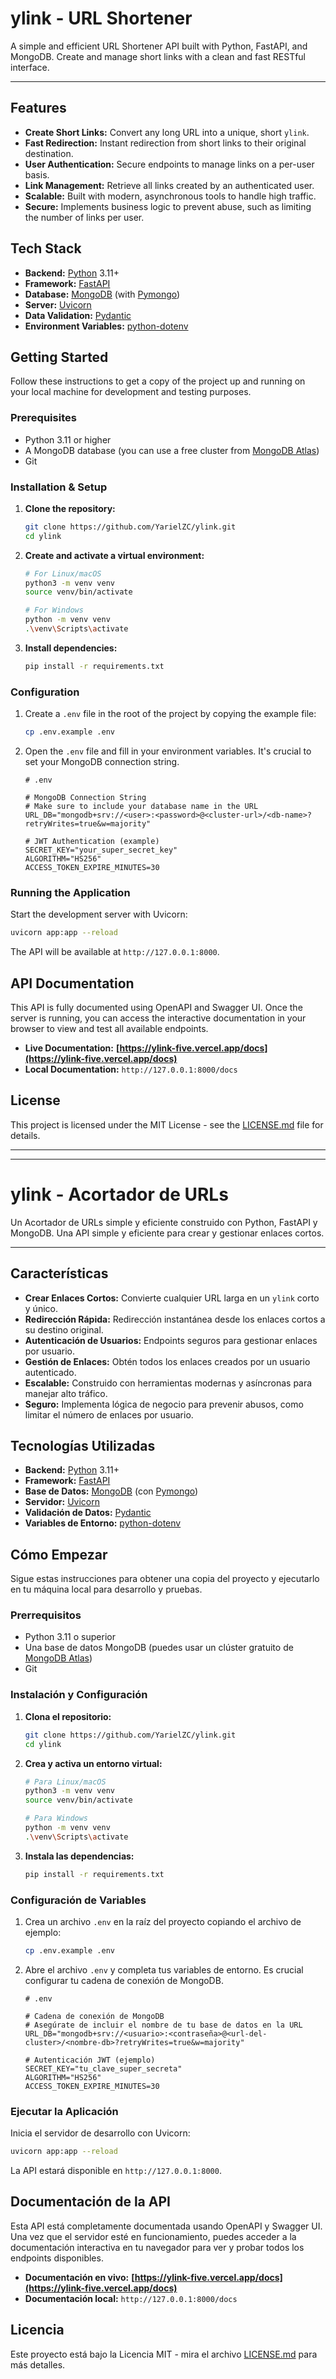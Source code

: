 # ylink - URL Shortener

A simple and efficient URL Shortener API built with Python, FastAPI, and MongoDB. Create and manage short links with a clean and fast RESTful interface.

---

## Features

-   **Create Short Links:** Convert any long URL into a unique, short `ylink`.
-   **Fast Redirection:** Instant redirection from short links to their original destination.
-   **User Authentication:** Secure endpoints to manage links on a per-user basis.
-   **Link Management:** Retrieve all links created by an authenticated user.
-   **Scalable:** Built with modern, asynchronous tools to handle high traffic.
-   **Secure:** Implements business logic to prevent abuse, such as limiting the number of links per user.

## Tech Stack

-   **Backend:** [Python](https://www.python.org/) 3.11+
-   **Framework:** [FastAPI](https://fastapi.tiangolo.com/)
-   **Database:** [MongoDB](https://www.mongodb.com/) (with [Pymongo](https://pymongo.readthedocs.io/))
-   **Server:** [Uvicorn](https://www.uvicorn.org/)
-   **Data Validation:** [Pydantic](https://docs.pydantic.dev/)
-   **Environment Variables:** [python-dotenv](https://pypi.org/project/python-dotenv/)

## Getting Started

Follow these instructions to get a copy of the project up and running on your local machine for development and testing purposes.

### Prerequisites

-   Python 3.11 or higher
-   A MongoDB database (you can use a free cluster from [MongoDB Atlas](https://www.mongodb.com/cloud/atlas))
-   Git

### Installation & Setup

1.  **Clone the repository:**
    ```sh
    git clone https://github.com/YarielZC/ylink.git
    cd ylink
    ```

2.  **Create and activate a virtual environment:**
    ```sh
    # For Linux/macOS
    python3 -m venv venv
    source venv/bin/activate

    # For Windows
    python -m venv venv
    .\venv\Scripts\activate
    ```

3.  **Install dependencies:**
    ```sh
    pip install -r requirements.txt
    ```

### Configuration

1.  Create a `.env` file in the root of the project by copying the example file:
    ```sh
    cp .env.example .env
    ```

2.  Open the `.env` file and fill in your environment variables. It's crucial to set your MongoDB connection string.

    ```env
    # .env

    # MongoDB Connection String
    # Make sure to include your database name in the URL
    URL_DB="mongodb+srv://<user>:<password>@<cluster-url>/<db-name>?retryWrites=true&w=majority"

    # JWT Authentication (example)
    SECRET_KEY="your_super_secret_key"
    ALGORITHM="HS256"
    ACCESS_TOKEN_EXPIRE_MINUTES=30
    ```

### Running the Application

Start the development server with Uvicorn:

```sh
uvicorn app:app --reload
```

The API will be available at `http://127.0.0.1:8000`.

## API Documentation

This API is fully documented using OpenAPI and Swagger UI. Once the server is running, you can access the interactive documentation in your browser to view and test all available endpoints.

-   **Live Documentation:** **[https://ylink-five.vercel.app/docs](https://ylink-five.vercel.app/docs)**
-   **Local Documentation:** `http://127.0.0.1:8000/docs`

## License

This project is licensed under the MIT License - see the [LICENSE.md](LICENSE.md) file for details.

---
---

# ylink - Acortador de URLs

Un Acortador de URLs simple y eficiente construido con Python, FastAPI y MongoDB. Una API simple y eficiente para crear y gestionar enlaces cortos.

---

## Características

-   **Crear Enlaces Cortos:** Convierte cualquier URL larga en un `ylink` corto y único.
-   **Redirección Rápida:** Redirección instantánea desde los enlaces cortos a su destino original.
-   **Autenticación de Usuarios:** Endpoints seguros para gestionar enlaces por usuario.
-   **Gestión de Enlaces:** Obtén todos los enlaces creados por un usuario autenticado.
-   **Escalable:** Construido con herramientas modernas y asíncronas para manejar alto tráfico.
-   **Seguro:** Implementa lógica de negocio para prevenir abusos, como limitar el número de enlaces por usuario.

## Tecnologías Utilizadas

-   **Backend:** [Python](https://www.python.org/) 3.11+
-   **Framework:** [FastAPI](https://fastapi.tiangolo.com/)
-   **Base de Datos:** [MongoDB](https://www.mongodb.com/) (con [Pymongo](https://pymongo.readthedocs.io/))
-   **Servidor:** [Uvicorn](https://www.uvicorn.org/)
-   **Validación de Datos:** [Pydantic](https://docs.pydantic.dev/)
-   **Variables de Entorno:** [python-dotenv](https://pypi.org/project/python-dotenv/)

## Cómo Empezar

Sigue estas instrucciones para obtener una copia del proyecto y ejecutarlo en tu máquina local para desarrollo y pruebas.

### Prerrequisitos

-   Python 3.11 o superior
-   Una base de datos MongoDB (puedes usar un clúster gratuito de [MongoDB Atlas](https://www.mongodb.com/cloud/atlas))
-   Git

### Instalación y Configuración

1.  **Clona el repositorio:**
    ```sh
    git clone https://github.com/YarielZC/ylink.git
    cd ylink
    ```

2.  **Crea y activa un entorno virtual:**
    ```sh
    # Para Linux/macOS
    python3 -m venv venv
    source venv/bin/activate

    # Para Windows
    python -m venv venv
    .\venv\Scripts\activate
    ```

3.  **Instala las dependencias:**
    ```sh
    pip install -r requirements.txt
    ```

### Configuración de Variables

1.  Crea un archivo `.env` en la raíz del proyecto copiando el archivo de ejemplo:
    ```sh
    cp .env.example .env
    ```

2.  Abre el archivo `.env` y completa tus variables de entorno. Es crucial configurar tu cadena de conexión de MongoDB.

    ```env
    # .env

    # Cadena de conexión de MongoDB
    # Asegúrate de incluir el nombre de tu base de datos en la URL
    URL_DB="mongodb+srv://<usuario>:<contraseña>@<url-del-cluster>/<nombre-db>?retryWrites=true&w=majority"

    # Autenticación JWT (ejemplo)
    SECRET_KEY="tu_clave_super_secreta"
    ALGORITHM="HS256"
    ACCESS_TOKEN_EXPIRE_MINUTES=30
    ```

### Ejecutar la Aplicación

Inicia el servidor de desarrollo con Uvicorn:

```sh
uvicorn app:app --reload
```

La API estará disponible en `http://127.0.0.1:8000`.

## Documentación de la API

Esta API está completamente documentada usando OpenAPI y Swagger UI. Una vez que el servidor esté en funcionamiento, puedes acceder a la documentación interactiva en tu navegador para ver y probar todos los endpoints disponibles.

-   **Documentación en vivo:** **[https://ylink-five.vercel.app/docs](https://ylink-five.vercel.app/docs)**
-   **Documentación local:** `http://127.0.0.1:8000/docs`

## Licencia

Este proyecto está bajo la Licencia MIT - mira el archivo [LICENSE.md](LICENSE.md) para más detalles.